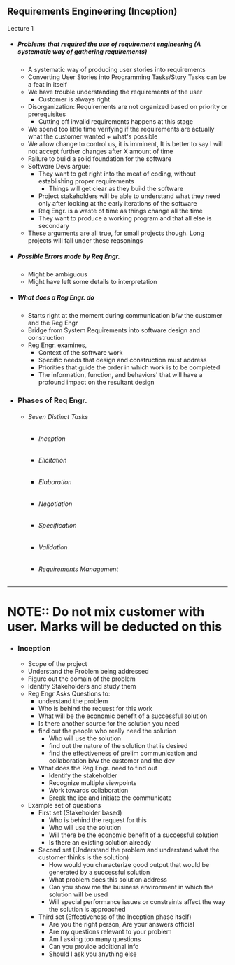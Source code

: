 ## Requirements Engineering (Inception)
Lecture 1

- ##### Problems that required the use of requirement engineering (A systematic way of gathering requirements)
	- A systematic way of producing user stories into requirements
	- Converting User Stories into Programming Tasks/Story Tasks can be a feat in itself
	- We have trouble understanding the requirements of the user
		- Customer is always right
	- Disorganization: Requirements are not organized based on priority or prerequisites
		- Cutting off invalid requirements happens at this stage
	- We spend too little time verifying if the requirements are actually what the customer wanted + what's possible
	- We allow change to control us, it is imminent, It is better to say I will not accept further changes after X amount of time
	- Failure to build a solid foundation for the software
	- Software Devs argue:
		- They want to get right into the meat of coding, without establishing proper requirements
			- Things will get clear as they build the software
		- Project stakeholders will be able to understand what they need only after looking at the early iterations of the software
		- Req Engr. is a waste of time as things change all the time
		- They want to produce a working program and that all else is secondary
	- These arguments are all true, for small projects though. Long projects will fall under these reasonings
- ##### Possible Errors made by Req Engr.
	- Might be ambiguous
	- Might have left some details to interpretation
- ##### What does a Reg Engr. do
	- Starts right at the moment during communication b/w the customer and the Reg Engr
	- Bridge from System Requirements into software design and construction
	- Reg Engr. examines,
		- Context of the software work
		- Specific needs that design and construction must address
		- Priorities that guide the order in which work is to be completed
		- The information, function, and behaviors' that will have a profound impact on the resultant design
- ### Phases of Req Engr.
	- ###### Seven Distinct Tasks
		- ###### Inception
		- ###### Elicitation
		- ###### Elaboration
		- ###### Negotiation
		- ###### Specification
		- ###### Validation
		- ###### Requirements Management
---
# NOTE:: Do not mix customer with user. Marks will be deducted on this

- ### Inception
	- Scope of the project
	- Understand the Problem being addressed
	- Figure out the domain of the problem
	- Identify Stakeholders and study them
	- Reg Engr Asks Questions to:
		- understand the problem
		- Who is behind the request for this work
		- What will be the economic benefit of a successful solution
		- Is there another source for the solution you need
		- find out the people who really need the solution
			- Who will use the solution
			- find out the nature of the solution that is desired
			- find the effectiveness of prelim communication and collaboration b/w the customer and the dev
		- What does the Reg Engr. need to find out
			- Identify the stakeholder
			- Recognize multiple viewpoints
			- Work towards collaboration
			- Break the ice and initiate the communicate
	- Example set of questions
		- First set (Stakeholder based)
			- Who is behind the request for this
			- Who will use the solution
			- Will there be the economic benefit of a successful solution
			- Is there an existing solution already
		- Second set (Understand the problem and understand what the customer thinks is the solution)
			- How would you characterize good output that would be generated by a successful solution
			- What problem does this solution address
			- Can you show me the business environment in which the solution will be used
			- Will special performance issues or constraints affect the way the solution is approached
		- Third set (Effectiveness of the Inception phase itself)
			- Are you the right person, Are your answers official
			- Are my questions relevant to your problem
			- Am I asking too many questions
			- Can you provide additional info
			- Should I ask you anything else